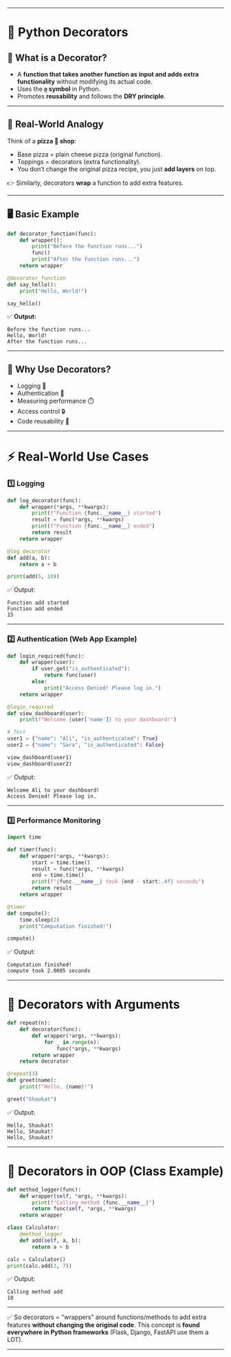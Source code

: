 
---

# 🎀 **Python Decorators**

## 🔹 What is a Decorator?

* A **function that takes another function as input and adds extra functionality** without modifying its actual code.
* Uses the **`@` symbol** in Python.
* Promotes **reusability** and follows the **DRY principle**.

---

## 🎯 **Real-World Analogy**

Think of a **pizza 🍕 shop**:

* Base pizza = plain cheese pizza (original function).
* Toppings = decorators (extra functionality).
* You don’t change the original pizza recipe, you just **add layers** on top.

👉 Similarly, decorators **wrap** a function to add extra features.

---

## 🖥️ **Basic Example**

```python
def decorator_function(func):
    def wrapper():
        print("Before the function runs...")
        func()
        print("After the function runs...")
    return wrapper

@decorator_function
def say_hello():
    print("Hello, World!")

say_hello()
```

✅ **Output:**

```
Before the function runs...
Hello, World!
After the function runs...
```

---

## 🔑 **Why Use Decorators?**

* Logging 📜
* Authentication 🔑
* Measuring performance ⏱️
* Access control 🔒
* Code reusability 🔁

---

# ⚡ **Real-World Use Cases**

### 1️⃣ **Logging**

```python
def log_decorator(func):
    def wrapper(*args, **kwargs):
        print(f"Function {func.__name__} started")
        result = func(*args, **kwargs)
        print(f"Function {func.__name__} ended")
        return result
    return wrapper

@log_decorator
def add(a, b):
    return a + b

print(add(5, 10))
```

✅ Output:

```
Function add started
Function add ended
15
```

---

### 2️⃣ **Authentication (Web App Example)**

```python
def login_required(func):
    def wrapper(user):
        if user.get("is_authenticated"):
            return func(user)
        else:
            print("Access Denied! Please log in.")
    return wrapper

@login_required
def view_dashboard(user):
    print(f"Welcome {user['name']} to your dashboard!")

# Test
user1 = {"name": "Ali", "is_authenticated": True}
user2 = {"name": "Sara", "is_authenticated": False}

view_dashboard(user1)
view_dashboard(user2)
```

✅ Output:

```
Welcome Ali to your dashboard!
Access Denied! Please log in.
```

---

### 3️⃣ **Performance Monitoring**

```python
import time

def timer(func):
    def wrapper(*args, **kwargs):
        start = time.time()
        result = func(*args, **kwargs)
        end = time.time()
        print(f"{func.__name__} took {end - start:.4f} seconds")
        return result
    return wrapper

@timer
def compute():
    time.sleep(2)
    print("Computation finished!")

compute()
```

✅ Output:

```
Computation finished!
compute took 2.0005 seconds
```

---

# 🔀 **Decorators with Arguments**

```python
def repeat(n):
    def decorator(func):
        def wrapper(*args, **kwargs):
            for _ in range(n):
                func(*args, **kwargs)
        return wrapper
    return decorator

@repeat(3)
def greet(name):
    print(f"Hello, {name}!")

greet("Shaukat")
```

✅ Output:

```
Hello, Shaukat!
Hello, Shaukat!
Hello, Shaukat!
```

---

# 🧵 **Decorators in OOP (Class Example)**

```python
def method_logger(func):
    def wrapper(self, *args, **kwargs):
        print(f"Calling method {func.__name__}")
        return func(self, *args, **kwargs)
    return wrapper

class Calculator:
    @method_logger
    def add(self, a, b):
        return a + b

calc = Calculator()
print(calc.add(3, 7))
```

✅ Output:

```
Calling method add
10
```

---

✅ So decorators = "wrappers" around functions/methods to add extra features **without changing the original code**.
This concept is **found everywhere in Python frameworks** (Flask, Django, FastAPI use them a LOT).

---

